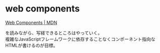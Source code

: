 # web components

[Web Components | MDN](https://developer.mozilla.org/ja/docs/Web/Web_Components)

を読みながら、写経できるところはやっていく。  
複雑なJavaScriptフレームワークに依存することなくコンポーネント指向なHTMLが書けるのが目標。
